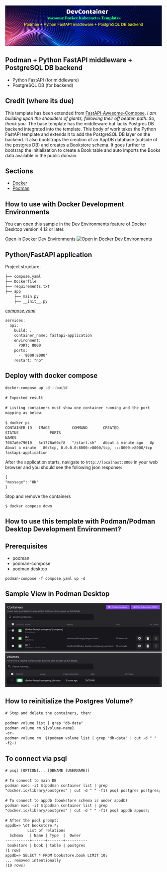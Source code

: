 ![DevContainer Podman Python FastAPI Postgres Aewesome Template](docs/images/podman_python_fastapi_postgres_template.png)

## Podman + Python FastAPI middleware + PostgreSQL DB backend

- Python FastAPI (for middleware)
- PostgreSQL DB (for backend)

## Credit (where its due)

This template has been extended from [FastAPI-Awesome-Compose](https://github.com/docker/awesome-compose/tree/master/fastapi). _I am building upon the shoulders of giants, following their off beaten path. So, thank you._ The base template has the middleware but lacks Postgres DB backend integrated into the template. This body of work takes the Python FastAPI template and extends it to add the PostgreSQL DB layer on the backend. It also bootstraps the creation of an AppDB database (outside of the postgres DB) and creates a Bookstore schema. It goes further to bootsrap the initialization to create a Book table and auto imports the Books data available in the public domain.

## Sections

- [Docker](#how-to-use-with-docker-development-environments)
- [Podman](#how-to-use-this-template-with-podmanpodman-desktop-development-environment)

<a name="docker"></a>

## How to use with Docker Development Environments

You can open this sample in the Dev Environments feature of Docker Desktop version 4.12 or later.

[Open in Docker Dev Environments <img src="../open_in_new.svg" alt="Open in Docker Dev Environments" align="top"/>](https://open.docker.com/dashboard/dev-envs?url=https://github.com/docker/awesome-compose/tree/master/fastapi)

## Python/FastAPI application

Project structure:

```
├── compose.yaml
├── Dockerfile
├── requirements.txt
├── app
    ├── main.py
    ├── __init__.py

```

[_compose.yaml_](compose.yaml)

```
services:
  api:
    build: .
    container_name: fastapi-application
    environment:
      PORT: 8000
    ports:
      - '8000:8000'
    restart: "no"

```

## Deploy with docker compose

```shell
docker-compose up -d --build

# Expected result

# Listing containers must show one container running and the port mapping as below:

$ docker ps
CONTAINER ID   IMAGE          COMMAND       CREATED              STATUS              PORTS                                               NAMES
7087a6e79610   5c1778a60cf8   "/start.sh"   About a minute ago   Up About a minute   80/tcp, 0.0.0.0:8000->8000/tcp, :::8000->8000/tcp   fastapi-application
```

After the application starts, navigate to `http://localhost:8000` in your web browser and you should see the following json response:

```
{
"message": "OK"
}
```

Stop and remove the containers

```
$ docker compose down
```

<a name="podman"></a>

## How to use this template with Podman/Podman Desktop Development Environment?

## Prerequisites

- podman
- podman-compose
- podman desktop

```
podman-compose -f compose.yaml up -d
```

## Sample View in Podman Desktop

![Container View](docs/images/podman-container-view.jpg)
![Volume View](docs/images/podman-volume-view.jpg)

## How to reinitialize the Postgres Volume?

```
# Stop and delete the containers, then:

podman volume list | grep "db-data"
podman volume rm ${volume-name}
-or-
podman volume rm  $(podman volume list | grep "db-data" | cut -d " "  -f2-)
```

## To connect via psql

```
# psql [OPTION]... [DBNAME [USERNAME]]

# To connect to main DB
podman exec -it $(podman container list | grep "docker.io/library/postgres" | cut -d " " -f1) psql postgres postgres;

# To connect to appdb (bookstore schema is under appdb)
podman exec -it $(podman container list | grep "docker.io/library/postgres" | cut -d " " -f1) psql appdb appusr;

# After the psql prompt:
appdb=> \dt bookstore.*;
          List of relations
  Schema   | Name | Type  |  Owner
-----------+------+-------+----------
 bookstore | book | table | postgres
(1 row)
appdb=> SELECT * FROM bookstore.book LIMIT 10;
... removed intentionally
(10 rows)
```
